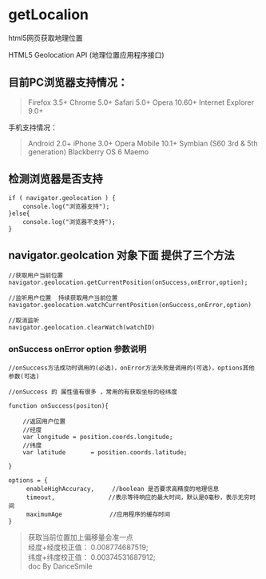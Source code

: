 # getLocalion

html5网页获取地理位置


HTML5 Geolocation API (地理位置应用程序接口)

## 目前PC浏览器支持情况：

>Firefox 3.5+
Chrome 5.0+
Safari 5.0+
Opera 10.60+
Internet Explorer 9.0+

手机支持情况：

>Android 2.0+
iPhone 3.0+
Opera Mobile 10.1+
Symbian (S60 3rd & 5th generation)
Blackberry OS 6
Maemo


## 检测浏览器是否支持

```
if ( navigator.geolocation ) {
    console.log("浏览器支持");
}else{
    console.log("浏览器不支持");
}

```




## navigator.geolcation 对象下面 提供了三个方法

```
//获取用户当前位置
navigator.geolocation.getCurrentPosition(onSuccess,onError,option);

//监听用户位置  持续获取用户当前位置
navigator.geolocation.watchCurrentPosition(onSuccess,onError,option)

//取消监听
navigator.geolocation.clearWatch(watchID)

```

### onSuccess onError  option  参数说明

```
//onSuccess方法成功时调用的(必选)，onError方法失败是调用的(可选)，options其他参数(可选)

//onSuccess 的 属性值有很多 ，常用的有获取坐标的经纬度

function onSuccess(positon){

    //返回用户位置
    //经度
    var longitude = position.coords.longitude;
    //纬度
    var latitude       = position.coords.latitude;

}

options = {
     enableHighAccuracy,　　　//boolean 是否要求高精度的地理信息
     timeout,　　　　　　　　　//表示等待响应的最大时间，默认是0毫秒，表示无穷时间
     maximumAge　　　　　　　　//应用程序的缓存时间
}

```

> 获取当前位置加上偏移量会准一点 <br>
> 经度+经度校正值： 0.008774687519; <br>
> 纬度+纬度校正值： 0.00374531687912;<br>
> doc  By DanceSmile<br>








